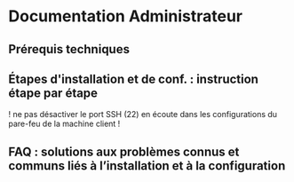 # Documentation Administrateur


## Prérequis techniques



## Étapes d'installation et de conf. : instruction étape par étape
! ne pas désactiver le port SSH (22) en écoute dans les configurations du pare-feu de la machine client !

## FAQ : solutions aux problèmes connus et communs liés à l’installation et à la configuration


